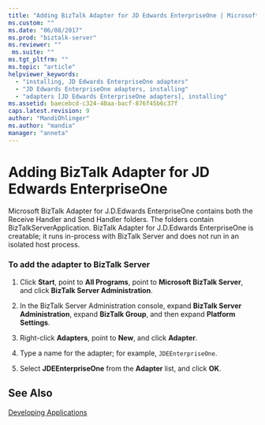 ```yaml
---
title: "Adding BizTalk Adapter for JD Edwards EnterpriseOne | Microsoft Docs"
ms.custom: ""
ms.date: "06/08/2017"
ms.prod: "biztalk-server"
ms.reviewer: ""
 ms.suite: ""
ms.tgt_pltfrm: ""
ms.topic: "article"
helpviewer_keywords: 
  - "installing, JD Edwards EnterpriseOne adapters"
  - "JD Edwards EnterpriseOne adapters, installing"
  - "adapters [JD Edwards EnterpriseOne adapters], installing"
ms.assetid: baecebcd-c324-40aa-bacf-876f45b6c37f
caps.latest.revision: 9
author: "MandiOhlinger"
ms.author: "mandia"
manager: "anneta"
---
```

# Adding BizTalk Adapter for JD Edwards EnterpriseOne
Microsoft BizTalk Adapter for J.D.Edwards EnterpriseOne contains both the Receive Handler and Send Handler folders. The folders contain BizTalkServerApplication. BizTalk Adapter for J.D.Edwards EnterpriseOne is creatable; it runs in-process with BizTalk Server and does not run in an isolated host process.  
  
### To add the adapter to BizTalk Server  
  
1.  Click **Start**, point to **All Programs**, point to **Microsoft BizTalk Server**, and click **BizTalk Server Administration**.  
  
2.  In the BizTalk Server Administration console, expand **BizTalk Server Administration**, expand **BizTalk Group**, and then expand **Platform Settings**.  
  
3.  Right-click **Adapters**, point to **New**, and click **Adapter**.  
  
4.  Type a name for the adapter; for example, `JDEEnterpriseOne`.  
  
5.  Select **JDEEnterpriseOne** from the **Adapter** list, and click **OK**.  
  
## See Also  
 [Developing Applications](../core/developing-applications2.md)